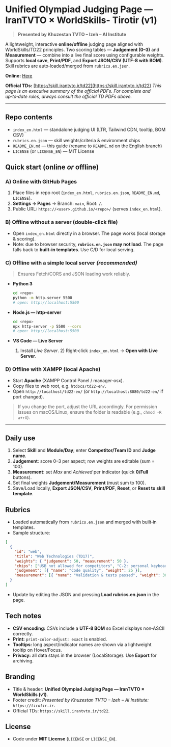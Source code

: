# Unified Olympiad Judging Page — IranTVTO × WorldSkills- Tirotir (v1)

> **Presented by Khuzestan TVTO – Izeh – AI Institute**

A lightweight, interactive **online/offline** judging page aligned with WorldSkills/TD22 principles. Two scoring tables — **Judgement (0–3)** and **Measurement** — combine into a live final score using configurable weights. Supports **local save**, **Print/PDF**, and **Export JSON/CSV (UTF‑8 with BOM)**. Skill rubrics are auto‑loaded/merged from `rubrics.en.json`.

**Online:** [Here](https://tirotir-ir.github.io/olympiad-tirotir-en/)

**Official TDs:** [https://skill.irantvto.ir/td22](https://skill.irantvto.ir/td22)
*This page is an executive summary of the official PDFs. For complete and up‑to‑date rules, always consult the official TD PDFs above.*

---

## Repo contents

* `index_en.html` — standalone judging UI (LTR, Tailwind CDN, tooltip, BOM CSV)
* `rubrics.en.json` — skill weights/criteria & environment chips
* `README_EN.md` — this guide (rename to `README.md` on the English branch)
* `LICENSE` (or `LICENSE_EN`) — MIT License

## Quick start (online *or* offline)

### A) **Online with GitHub Pages**

1. Place files in repo root (`index_en.html`, `rubrics.en.json`, `README_EN.md`, `LICENSE`).
2. **Settings → Pages** → Branch: `main`, Root: `/`.
3. Public URL: `https://<user>.github.io/<repo>/` (serves `index_en.html`).

### B) **Offline without a server (double‑click file)**

* Open `index_en.html` directly in a browser. The page works (local storage & scoring).
* Note: due to browser security, **`rubrics.en.json` may not load**. The page falls back to **built‑in templates**. Use C/D for local serving.

### C) **Offline with a simple local server** *(recommended)*

> Ensures Fetch/CORS and JSON loading work reliably.

* **Python 3**

  ```bash
  cd <repo>
  python -m http.server 5500
  # open: http://localhost:5500
  ```
* **Node.js — http-server**

  ```bash
  cd <repo>
  npx http-server -p 5500 --cors
  # open: http://localhost:5500
  ```
* **VS Code — Live Server**

  1. Install *Live Server*. 2) Right‑click `index_en.html` → **Open with Live Server**.

### D) **Offline with XAMPP (local Apache)**

* Start **Apache** (XAMPP Control Panel / manager‑osx).
* Copy files to web root, e.g. `htdocs/td22-en/`.
* Open `http://localhost/td22-en/` (or `http://localhost:8080/td22-en/` if port changed).

> If you change the port, adjust the URL accordingly. For permission issues on macOS/Linux, ensure the folder is readable (e.g., `chmod -R a+rX`).

---

## Daily use

1. Select **Skill** and **Module/Day**; enter **Competitor/Team ID** and **Judge name**.
2. **Judgement**: score 0–3 per aspect; row weights are editable (sum = 100).
3. **Measurement**: set *Max* and *Achieved* per indicator (quick **0/Full** buttons).
4. Set final weights **Judgement/Measurement** (must sum to 100).
5. Save/Load locally, **Export JSON/CSV**, **Print/PDF**, **Reset**, or **Reset to skill template**.

## Rubrics

* Loaded automatically from `rubrics.en.json` and merged with built‑in templates.
* Sample structure:

```json
[
  {
    "id": "web",
    "title": "Web Technologies (TD17)",
    "weights": { "judgement": 50, "measurement": 50 },
    "chips": ["USB not allowed for competitors", "C‑2: personal keyboard/mouse/headphones"],
    "judgement": [{ "name": "Code quality", "weight": 25 }],
    "measurement": [{ "name": "Validation & tests passed", "weight": 30 }]
  }
]
```

* Update by editing the JSON and pressing **Load rubrics.en.json** in the page.

## Tech notes

* **CSV encoding:** CSVs include a **UTF‑8 BOM** so Excel displays non‑ASCII correctly.
* **Print:** `print-color-adjust: exact` is enabled.
* **Tooltips:** long aspect/indicator names are shown via a lightweight tooltip on Hover/Focus.
* **Privacy:** all data stays in the browser (LocalStorage). Use **Export** for archiving.

## Branding

* Title & header: **Unified Olympiad Judging Page — IranTVTO × WorldSkills (v1)**.
* Footer credit: *Presented by Khuzestan TVTO – Izeh – AI Institute: `https://tirotir.ir`*.
* Official TDs: `https://skill.irantvto.ir/td22`.

## License

* Code under **MIT License** (`LICENSE` or `LICENSE_EN`).
